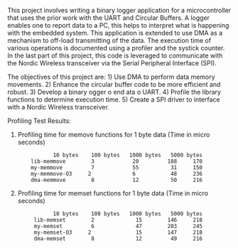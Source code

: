 This project involves writing a binary logger application for a microcontroller that uses the prior work with the UART and Circular Buffers. A logger enables one to report data to a PC, this helps to interpret what is happening with the embedded system. This application is extended to use DMA as a mechanism to off-load transmitting of the data. The execution time of various operations is documented using a profiler and the systick counter. In the last part of this project, this code is leveraged to communicate with the Nordic Wireless transceiver via the Serial Peripheral Interface (SPI).

The objectives of this project are:
    1) Use DMA to perform data memory movements.
    2) Enhance the circular buffer code to be more efficient and robust.
    3) Develop a binary ogger o end ata o  UART.
    4) Profile the library functions to determine execution time.
    5) Create a SPI driver to interface with a Nordic Wireless transceiver.


Profiling Test Results:
1) Profiling time for memove functions for 1 byte data (Time in micro seconds)

	           	  10 bytes    100 bytes   1000 bytes   5000 bytes
		   lib-memmove	      3            20	      188	  170
		   my-memmove	      7            55	       31	  150
		   my-memmove-O3     2             6	       48	  236
		   dma-memmove	      8            12          50	  216

2) Profiling time for memset functions for 1 byte data (Time in micro seconds)

	           	  10 bytes    100 bytes   1000 bytes   5000 bytes
		    lib-memset	      2	            15	      146	  218
		    my-memset	      6	            47	      203	  245
		    my-memset-O3     2	            15	      147	  218
		    dma-memset	      8	            12	       49	  216
